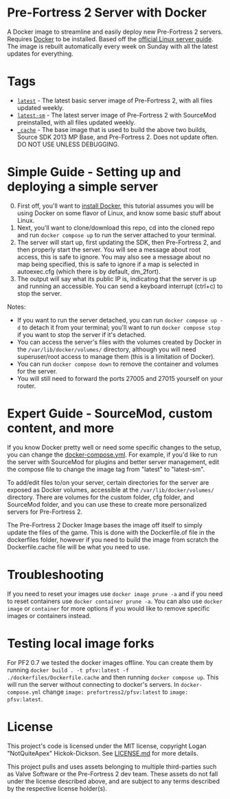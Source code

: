 # Pre-Fortress 2 Server with Docker
A Docker image to streamline and easily deploy new Pre-Fortress 2 servers. Requires [Docker](https://docker.com/) to be installed. Based off the [official Linux server guide](https://steamcommunity.com/sharedfiles/filedetails/?id=2737475433). The image is rebuilt automatically every week on Sunday with all the latest updates for everything.

# Tags
* [`latest`](Dockerfile.pf) - The latest basic server image of Pre-Fortress 2, with all files updated weekly.
* [`latest-sm`](Dockerfile.pfsm) - The latest server image of Pre-Fortress 2 with SourceMod preinstalled, with all files updated weekly.
* [`_cache`](Dockerfile.cache) - The base image that is used to build the above two builds, Source SDK 2013 MP Base, and Pre-Fortress 2. Does not update often. DO NOT USE UNLESS DEBUGGING.

# Simple Guide - Setting up and deploying a simple server
0. First off, you'll want to [install Docker](https://docs.docker.com/engine/install/), this tutorial assumes you will be using Docker on some flavor of Linux, and know some basic stuff about Linux.
0. Next, you'll want to clone/download this repo, cd into the cloned repo and run `docker compose up` to run the server attached to your terminal.
0. The server will start up, first updating the SDK, then Pre-Fortress 2, and then properly start the server. You will see a message about root access, this is safe to ignore. You may also see a message about no map being specified, this is safe to ignore if a map is selected in autoexec.cfg (which there is by default, dm_2fort).
0. The output will say what its public IP is, indicating that the server is up and running an accessible. You can send a keyboard interrupt (ctrl+c) to stop the server.

Notes:
- If you want to run the server detached, you can run `docker compose up -d` to detach it from your terminal; you'll want to run `docker compose stop` if you want to stop the server if it's detached.
- You can access the server's files with the volumes created by Docker in the `/var/lib/docker/volumes/` directory, although you will need superuser/root access to manage them (this is a limitation of Docker).
- You can run `docker compose down` to remove the container and volumes for the server.
- You will still need to forward the ports 27005 and 27015 yourself on your router.

# Expert Guide - SourceMod, custom content, and more
If you know Docker pretty well or need some specific changes to the setup, you can change the [docker-compose.yml](docker-compose.yml). For example, if you'd like to run the server with SourceMod for plugins and better server management, edit the compose file to change the image tag from "latest" to "latest-sm".

To add/edit files to/on your server, certain directories for the server are exposed as Docker volumes, accessible at the `/var/lib/docker/volumes/` directory. There are volumes for the custom folder, cfg folder, and SourceMod folder, and you can use these to create more personalized servers for Pre-Fortress 2.

The Pre-Fortress 2 Docker Image bases the image off itself to simply update the files of the game. This is done with the Dockerfile.of file in the dockerfiles folder, however if you need to build the image from scratch the Dockerfile.cache file will be what you need to use.

# Troubleshooting
If you need to reset your images use `docker image prune -a` and if you need to reset containers use `docker container prune -a`. You can also use `docker image` or `container` for more options if you would like to remove specific images or containers instead.

# Testing local image forks
For PF2 0.7 we tested the docker images offline. You can create them by running `docker build . -t pfsv:latest -f ./dockerfiles/Dockerfile.cache` and then running `docker compose up`. This will run the server without connecting to docker's servers. In `docker-compose.yml` change `image: prefortress2/pfsv:latest` to `image: pfsv:latest`.

# License
This project's code is licensed under the MIT license, copyright Logan "NotQuiteApex" Hickok-Dickson. See [LICENSE.md](LICENSE.md) for more details.

This project pulls and uses assets belonging to multiple third-parties such as Valve Software or the Pre-Fortress 2 dev team. These assets do not fall under the license described above, and are subject to any terms described by the respective license holder(s).
